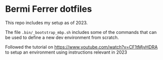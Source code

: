 # Bermi Ferrer dotfiles

This repo includes my setup as of 2023.

The file `.bin/_bootstrap_mbp.sh` includes some of the commands that
can be used to define a new dev environment from scratch.

Followed the tutorial on https://www.youtube.com/watch?v=CF1tMjvHDRA to
setup an environment using instructions relevant in 2023

